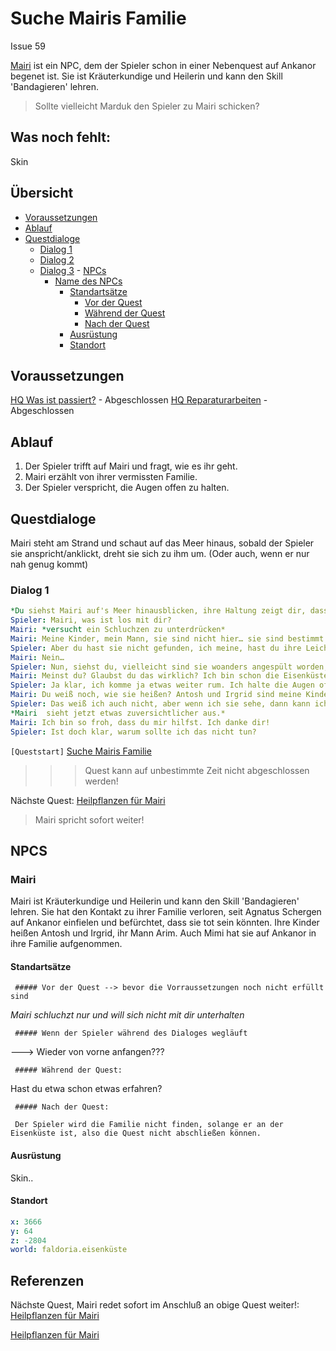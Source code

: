 # Suche Mairis Familie

Issue 59

[Mairi](#mairi) ist ein NPC, dem der Spieler schon in einer Nebenquest auf Ankanor begenet ist. Sie ist Kräuterkundige und Heilerin und kann den Skill 'Bandagieren' lehren. 


> Sollte vielleicht Marduk den Spieler zu Mairi schicken?

## Was noch fehlt:

Skin

## Übersicht  

- [Voraussetzungen](#voraussetzungen)
- [Ablauf](#ablauf)
- [Questdialoge](#questdialoge)
   - [Dialog 1](#dialog-1)
   - [Dialog 2](#dialog-2) 
   - [Dialog 3](#dialog-3)  - 
[NPCs](#npcs)
     - [Name des NPCs](#name-des-npcs)
         - [Standartsätze](#standartsaetze)
            - [Vor der Quest](#vor-der-quest)
            - [Während der Quest](#waehrend-der-quest)
            - [Nach der Quest](#nach-der-quest)
         - [Ausrüstung](#ausruestung)
         - [Standort](#standort)
       


   

## Voraussetzungen

[HQ Was ist passiert?](../1-was-ist-passiert/README.md) - Abgeschlossen
[HQ Reparaturarbeiten](../2-reparaturarbeiten/README.md) - Abgeschlossen


## Ablauf

1. Der Spieler trifft auf Mairi und fragt, wie es ihr geht.
2. Mairi erzählt von ihrer vermissten Familie.
3. Der Spieler verspricht, die Augen offen zu halten. 
   

## Questdialoge

Mairi steht am Strand und schaut auf das Meer hinaus, sobald der Spieler sie anspricht/anklickt, dreht sie sich zu ihm um. (Oder auch, wenn er nur nah genug kommt)

### **Dialog 1**

```yml
*Du siehst Mairi auf's Meer hinausblicken, ihre Haltung zeigt dir, dass sie Kummer hat*
Spieler: Mairi, was ist los mit dir?
Mairi: *versucht ein Schluchzen zu unterdrücken*
Mairi: Meine Kinder, mein Mann, sie sind nicht hier… sie sind bestimmt tot. Wir waren alle auf dem Schiff, aber nun sind sie… nicht da. 
Spieler: Aber du hast sie nicht gefunden, ich meine, hast du ihre Leichen gesehen?
Mairi: Nein…
Spieler: Nun, siehst du, vielleicht sind sie woanders angespült worden, du darfst die Hoffnung nicht aufgeben. 
Mairi: Meinst du? Glaubst du das wirklich? Ich bin schon die Eisenküste rauf und runtergelaufen, soweit ich konnte, aber da habe ich sie nicht gesehen. Kannst du nach ihnen Ausschau halten? 
Spieler: Ja klar, ich komme ja etwas weiter rum. Ich halte die Augen offen. Wenn ich sie hier an der Eisenküste nicht finde, dann vielleicht anderswo. 
Mairi: Du weiß noch, wie sie heißen? Antosh und Irgrid sind meine Kinder, Arim heißt mein Mann. Nur, wie und wo treffe ich dich wieder?
Spieler: Das weiß ich auch nicht, aber wenn ich sie sehe, dann kann ich ihnen sagen, dass du lebst. Irgendwann komme ich zurück - oder ihr fahrt alle mit dem Ballon ins Landesinnere wie ich. 
*Mairi  sieht jetzt etwas zuversichtlicher aus.*
Mairi: Ich bin so froh, dass du mir hilfst. Ich danke dir!
Spieler: Ist doch klar, warum sollte ich das nicht tun?
```

`[Queststart]` [Suche Mairis Familie](#suche-mairis-familie)

>>> Quest kann auf unbestimmte Zeit nicht abgeschlossen werden!


Nächste Quest: [Heilpflanzen für Mairi](../12-heilpflanzen-fuer-mairi/README.md)

> Mairi spricht sofort weiter!



## NPCS

### Mairi

Mairi ist Kräuterkundige und Heilerin und kann den Skill 'Bandagieren' lehren. Sie hat den Kontakt zu ihrer Familie verloren, seit Agnatus Schergen auf Ankanor einfielen und befürchtet, dass sie tot sein könnten. Ihre Kinder heißen Antosh und Irgrid, ihr Mann Arim. Auch Mimi hat sie auf Ankanor in ihre Familie aufgenommen. 

#### Standartsätze

     ##### Vor der Quest --> bevor die Vorraussetzungen noch nicht erfüllt sind

*Mairi schluchzt nur und will sich nicht mit dir unterhalten*


     ##### Wenn der Spieler während des Dialoges wegläuft

---> Wieder von vorne anfangen???

     ##### Während der Quest: 

Hast du etwa schon etwas erfahren?

     ##### Nach der Quest:

     Der Spieler wird die Familie nicht finden, solange er an der Eisenküste ist, also die Quest nicht abschließen können.  


#### Ausrüstung

Skin..

#### Standort   

```yml
x: 3666
y: 64
z: -2804
world: faldoria.eisenküste
```




## Referenzen

Nächste Quest, Mairi redet sofort im Anschluß an obige Quest weiter!: [Heilpflanzen für Mairi](../12-heilpflanzen-fuer-mairi/README.md)

[Heilpflanzen für Mairi](#heilpflanzen-fuer-mairi)
























          





